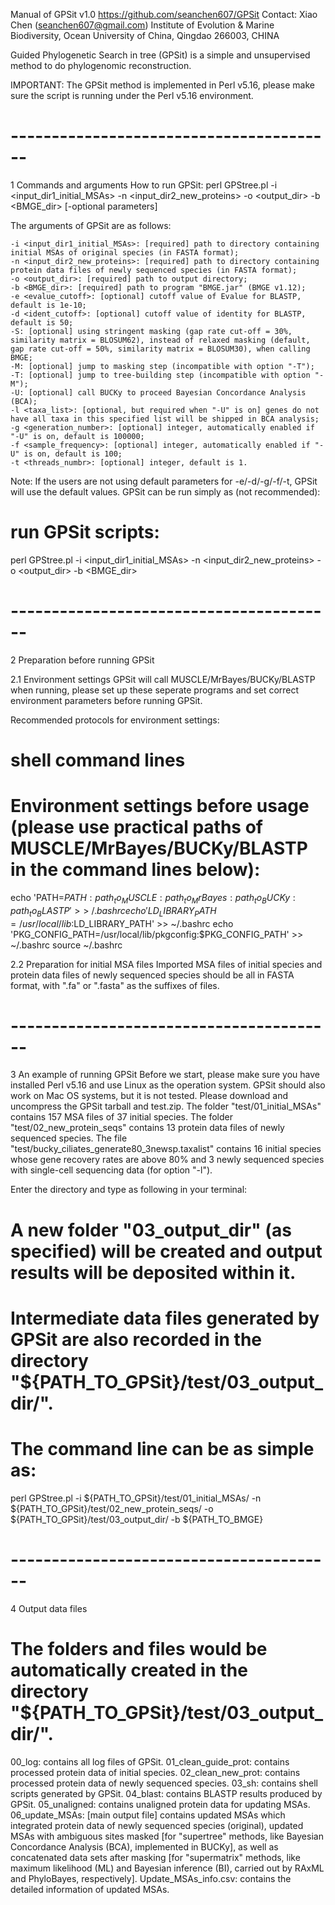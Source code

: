 Manual of GPSit v1.0
https://github.com/seanchen607/GPSit
Contact: Xiao Chen (seanchen607@gmail.com)
Institute of Evolution & Marine Biodiversity, Ocean University of China, Qingdao 266003, CHINA

Guided Phylogenetic Search in tree (GPSit) is a simple and unsupervised method to do phylogenomic reconstruction. 

IMPORTANT: The GPSit method is implemented in Perl v5.16, please make sure the script is running under the Perl v5.16 environment.


# ----------------------------------------
1 Commands and arguments
How to run GPSit:
perl GPStree.pl -i <input_dir1_initial_MSAs> -n <input_dir2_new_proteins> -o <output_dir> -b <BMGE_dir> [-optional parameters]

The arguments of GPSit are as follows:

	-i <input_dir1_initial_MSAs>: [required] path to directory containing initial MSAs of original species (in FASTA format);
	-n <input_dir2_new_proteins>: [required] path to directory containing protein data files of newly sequenced species (in FASTA format);
	-o <output_dir>: [required] path to output directory;
	-b <BMGE_dir>: [required] path to program "BMGE.jar" (BMGE v1.12);
	-e <evalue_cutoff>: [optional] cutoff value of Evalue for BLASTP, default is 1e-10;
	-d <ident_cutoff>: [optional] cutoff value of identity for BLASTP, default is 50;
    -S: [optional] using stringent masking (gap rate cut-off = 30%, similarity matrix = BLOSUM62), instead of relaxed masking (default, gap rate cut-off = 50%, similarity matrix = BLOSUM30), when calling BMGE;
    -M: [optional] jump to masking step (incompatible with option "-T");
    -T: [optional] jump to tree-building step (incompatible with option "-M");
    -U: [optional] call BUCKy to proceed Bayesian Concordance Analysis (BCA);
    -l <taxa_list>: [optional, but required when "-U" is on] genes do not have all taxa in this specified list will be shipped in BCA analysis;
    -g <generation_number>: [optional] integer, automatically enabled if "-U" is on, default is 100000;
    -f <sample_frequency>: [optional] integer, automatically enabled if "-U" is on, default is 100;
    -t <threads_numbr>: [optional] integer, default is 1.
	
Note: If the users are not using default parameters for -e/-d/-g/-f/-t, GPSit will use the default values. GPSit can be run simply as (not recommended):

# run GPSit scripts:
perl GPStree.pl -i <input_dir1_initial_MSAs> -n <input_dir2_new_proteins> -o <output_dir> -b <BMGE_dir>


# ----------------------------------------
2 Preparation before running GPSit

2.1 Environment settings
GPSit will call MUSCLE/MrBayes/BUCKy/BLASTP when running, please set up these seperate programs and set correct environment parameters before running GPSit.

Recommended protocols for environment settings:
# shell command lines
# Environment settings before usage (please use practical paths of MUSCLE/MrBayes/BUCKy/BLASTP in the command lines below):
echo 'PATH=$PATH:{path_to_MUSCLE}:{path_to_MrBayes}:{path_to_BUCKy}:{path_to_BLASTP}' >> ~/.bashrc
echo 'LD_LIBRARY_PATH=/usr/local/lib:$LD_LIBRARY_PATH' >> ~/.bashrc
echo 'PKG_CONFIG_PATH=/usr/local/lib/pkgconfig:$PKG_CONFIG_PATH' >> ~/.bashrc
source ~/.bashrc

2.2 Preparation for initial MSA files
Imported MSA files of initial species and protein data files of newly sequenced species should be all in FASTA format, with ".fa" or ".fasta" as the suffixes of files.


# ----------------------------------------
3 An example of running GPSit
Before we start, please make sure you have installed Perl v5.16 and use Linux as the operation system. GPSit should also work on Mac OS systems, but it is not tested.
Please download and uncompress the GPSit tarball and test.zip.
The folder "test/01_initial_MSAs" contains 157 MSA files of 37 initial species.
The folder "test/02_new_protein_seqs" contains 13 protein data files of newly sequenced species.
The file "test/bucky_ciliates_generate80_3newsp.taxalist" contains 16 initial species whose gene recovery rates are above 80% and 3 newly sequenced species with single-cell sequencing data (for option "-l").

Enter the directory and type as following in your terminal:
# A new folder "03_output_dir" (as specified) will be created and output results will be deposited within it.
# Intermediate data files generated by GPSit are also recorded in the directory "${PATH_TO_GPSit}/test/03_output_dir/".
# The command line can be as simple as:
perl GPStree.pl -i ${PATH_TO_GPSit}/test/01_initial_MSAs/ -n ${PATH_TO_GPSit}/test/02_new_protein_seqs/ -o ${PATH_TO_GPSit}/test/03_output_dir/ -b ${PATH_TO_BMGE}


# ----------------------------------------
4 Output data files
# The folders and files would be automatically created in the directory "${PATH_TO_GPSit}/test/03_output_dir/".
00_log: contains all log files of GPSit.
01_clean_guide_prot: contains processed protein data of initial species.
02_clean_new_prot: contains processed protein data of newly sequenced species.
03_sh: contains shell scripts generated by GPSit.
04_blast: contains BLASTP results produced by GPSit.
05_unaligned: contains unaligned protein data for updating MSAs.
06_update_MSAs: [main output file] contains updated MSAs which integrated protein data of newly sequenced species (original), updated MSAs with ambiguous sites masked [for "supertree" methods, like Bayesian Concordance Analysis (BCA), implemented in BUCKy], as well as concatenated data sets after masking [for "supermatrix" methods, like maximum likelihood (ML) and Bayesian inference (BI), carried out by RAxML and PhyloBayes, respectively].
Update_MSAs_info.csv: contains the detailed information of updated MSAs.
